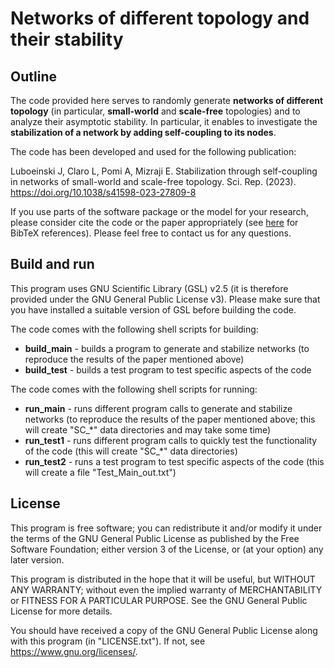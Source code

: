 # Networks of different topology and their stability 


## Outline

The code provided here serves to randomly generate __networks of different topology__ (in particular, __small-world__ and __scale-free__ topologies) and to analyze their asymptotic stability. 
In particular, it enables to investigate the __stabilization of a network by adding self-coupling to its nodes__.

The code has been developed and used for the following publication:

   Luboeinski J, Claro L, Pomi A, Mizraji E. Stabilization through self-coupling in networks of small-world and scale-free topology. Sci. Rep. (2023). https://doi.org/10.1038/s41598-023-27809-8

If you use parts of the software package or the model for your research, please consider cite the code or the paper appropriately (see [here](BIBTEX.md) for BibTeX references). 
Please feel free to contact us for any questions.


## Build and run

This program uses GNU Scientific Library (GSL) v2.5 (it is therefore provided under the GNU General Public License v3). Please make sure that you have installed a suitable version of GSL before building the code.

The code comes with the following shell scripts for building:

* __build_main__ - builds a program to generate and stabilize networks (to reproduce the results of the paper mentioned above)
* __build_test__ - builds a test program to test specific aspects of the code

The code comes with the following shell scripts for running:

* __run_main__ - runs different program calls to generate and stabilize networks (to reproduce the results of the paper mentioned above; this will create "SC\_\*" data directories and may take some time)
* __run_test1__ - runs different program calls to quickly test the functionality of the code (this will create "SC\_\*" data directories)
* __run_test2__ - runs a test program to test specific aspects of the code (this will create a file "Test\_Main\_out.txt")


## License

This program is free software; you can redistribute it and/or modify it under the terms of the GNU General
Public License as published by the Free Software Foundation; either version 3 of the License, or (at your
option) any later version.

This program is distributed in the hope that it will be useful, but WITHOUT ANY WARRANTY; without even the
implied warranty of MERCHANTABILITY or FITNESS FOR A PARTICULAR PURPOSE. See the GNU General Public License
for more details.

You should have received a copy of the GNU General Public License along with this program (in "LICENSE.txt").
If not, see <https://www.gnu.org/licenses/>.
